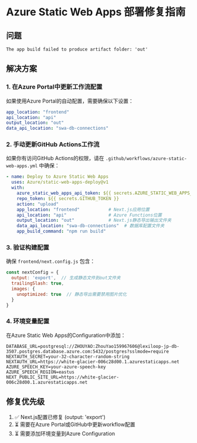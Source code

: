 # Azure Static Web Apps 部署修复指南

## 问题
`The app build failed to produce artifact folder: 'out'`

## 解决方案

### 1. 在Azure Portal中更新工作流配置
如果使用Azure Portal的自动配置，需要确保以下设置：

```yaml
app_location: "frontend"
api_location: "api"  
output_location: "out"
data_api_location: "swa-db-connections"
```

### 2. 手动更新GitHub Actions工作流
如果你有访问GitHub Actions的权限，请在 `.github/workflows/azure-static-web-apps.yml` 中确保：

```yaml
- name: Deploy to Azure Static Web Apps
  uses: Azure/static-web-apps-deploy@v1
  with:
    azure_static_web_apps_api_token: ${{ secrets.AZURE_STATIC_WEB_APPS_API_TOKEN }}
    repo_token: ${{ secrets.GITHUB_TOKEN }}
    action: "upload"
    app_location: "frontend"           # Next.js应用位置
    api_location: "api"                # Azure Functions位置
    output_location: "out"             # Next.js静态导出输出文件夹
    data_api_location: "swa-db-connections"  # 数据库配置文件夹
    app_build_command: "npm run build"
```

### 3. 验证构建配置
确保 `frontend/next.config.js` 包含：
```javascript
const nextConfig = {
  output: 'export',  // 生成静态文件到out文件夹
  trailingSlash: true,
  images: { 
    unoptimized: true  // 静态导出需要禁用图片优化
  }
}
```

### 4. 环境变量配置
在Azure Static Web Apps的Configuration中添加：
```
DATABASE_URL=postgresql://ZHOUYAO:ZhouYao159967606@lexiloop-jp-db-3507.postgres.database.azure.com:5432/postgres?sslmode=require
NEXTAUTH_SECRET=your-32-character-random-string
NEXTAUTH_URL=https://white-glacier-006c28d00.1.azurestaticapps.net
AZURE_SPEECH_KEY=your-azure-speech-key
AZURE_SPEECH_REGION=eastus
NEXT_PUBLIC_SITE_URL=https://white-glacier-006c28d00.1.azurestaticapps.net
```

## 修复优先级
1. ✅ Next.js配置已修复 (output: 'export')
2. ⏳ 需要在Azure Portal或GitHub中更新workflow配置
3. ⏳ 需要添加环境变量到Azure Configuration
